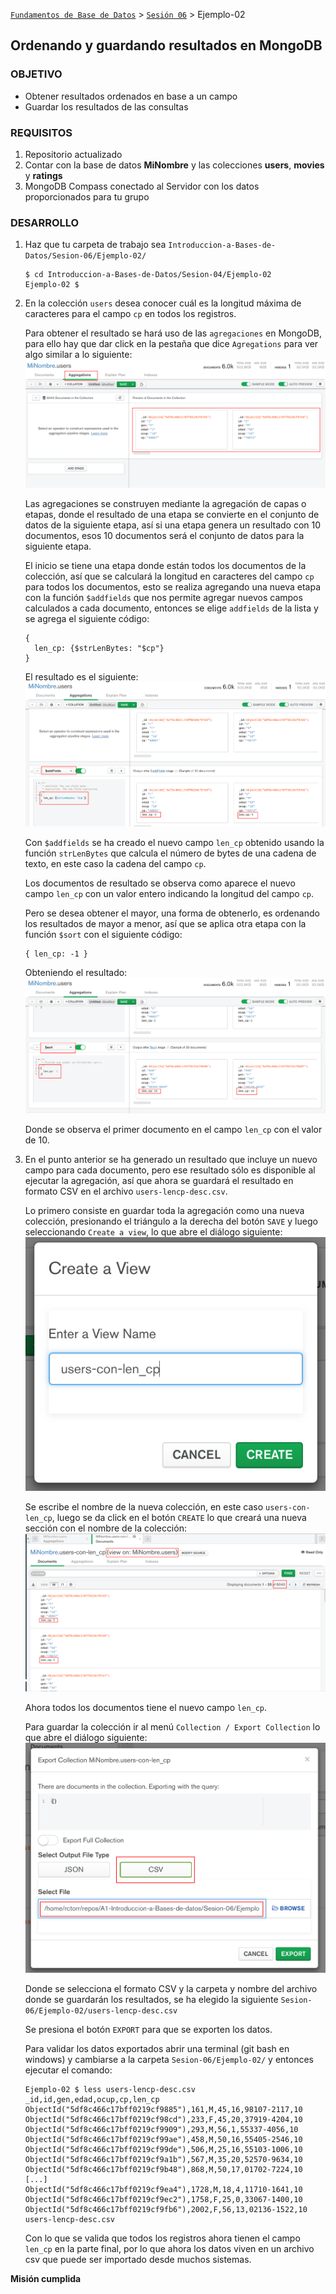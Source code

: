 [`Fundamentos de Base de Datos`](../../Readme.md) > [`Sesión 06`](../Readme.md) > Ejemplo-02
## Ordenando y guardando resultados en MongoDB

### OBJETIVO
- Obtener resultados ordenados en base a un campo
- Guardar los resultados de las consultas

### REQUISITOS
1. Repositorio actualizado
1. Contar con la base de datos __MiNombre__ y las colecciones __users__, __movies__ y __ratings__
1. MongoDB Compass conectado al Servidor con los datos proporcionados para tu grupo

### DESARROLLO
1. Haz que tu carpeta de trabajo sea `Introduccion-a-Bases-de-Datos/Sesion-06/Ejemplo-02/`
   ```console
   $ cd Introduccion-a-Bases-de-Datos/Sesion-04/Ejemplo-02
   Ejemplo-02 $
   ```

1. En la colección `users` desea conocer cuál es la longitud máxima de caracteres para el campo `cp` en todos los registros.

   Para obtener el resultado se hará uso de las `agregaciones` en MongoDB, para ello hay que dar click en la pestaña que dice `Agregations` para ver algo similar a lo siguiente:
   ![Conociendo las agregaciones](assets/ordenar-01.png)

   Las agregaciones se construyen mediante la agregación de capas o etapas, donde el resultado de una etapa se convierte en el conjunto de datos de la siguiente etapa, así si una etapa genera un resultado con 10 documentos, esos 10 documentos será el conjunto de datos para la siguiente etapa.

   El inicio se tiene una etapa donde están todos los documentos de la colección, así que se calculará la longitud en caracteres del campo `cp` para todos los documentos, esto se realiza agregando una nueva etapa con la función `$addfields` que nos permite agregar nuevos campos calculados a cada documento, entonces se elige `addfields` de la lista y se agrega el siguiente código:
   ```
   {
     len_cp: {$strLenBytes: "$cp"}
   }
   ```
   El resultado es el siguiente:
   ![Conociendo las agregaciones](assets/ordenar-02.png)

   Con `$addfields` se ha creado el nuevo campo `len_cp` obtenido usando la función `strLenBytes` que calcula el número de bytes de una cadena de texto, en este caso la cadena del campo `cp`.

   Los documentos de resultado se observa como aparece el nuevo campo `len_cp` con un valor entero indicando la longitud del campo `cp`.

   Pero se desea obtener el mayor, una forma de obtenerlo, es ordenando los resultados de mayor a menor, así que se aplica otra etapa con la función `$sort` con el siguiente código:
   ```
   { len_cp: -1 }
   ```
   Obteniendo el resultado:
   ![Conociendo las agregaciones](assets/ordenar-03.png)

   Donde se observa el primer documento en el campo `len_cp` con el valor de 10.


1. En el punto anterior se ha generado un resultado que incluye un nuevo campo para cada documento, pero ese resultado sólo es disponible al ejecutar la agregación, así que ahora se guardará el resultado en formato CSV en el archivo `users-lencp-desc.csv`.

   Lo primero consiste en guardar toda la agregación como una nueva colección, presionando el triángulo a la derecha del botón `SAVE` y luego seleccionando `Create a view`, lo que abre el diálogo siguiente:
   ![Diálogo `Create a view`](assets/guardar-01.png)

   Se escribe el nombre de la nueva colección, en este caso `users-con-len_cp`, luego se da click en el botón `CREATE` lo que creará una nueva sección con el nombre de la colección:
   ![Diálogo `Create a view`](assets/guardar-02.png)

   Ahora todos los documentos tiene el nuevo campo `len_cp`.

   Para guardar la colección ir al menú `Collection / Export Collection` lo que abre el diálogo siguiente:
   ![Diálogo `Create a view`](assets/guardar-03.png)

   Donde se selecciona el formato CSV y la carpeta y nombre del archivo donde se guardarán los resultados, se ha elegido la siguiente `Sesion-06/Ejemplo-02/users-lencp-desc.csv`

   Se presiona el botón `EXPORT` para que se exporten los datos.

   Para validar los datos exportados abrir una terminal (git bash en windows) y cambiarse a la carpeta `Sesion-06/Ejemplo-02/` y entonces ejecutar el comando:
   ```console
   Ejemplo-02 $ less users-lencp-desc.csv
   _id,id,gen,edad,ocup,cp,len_cp
   ObjectId("5df8c466c17bff0219cf9885"),161,M,45,16,98107-2117,10
   ObjectId("5df8c466c17bff0219cf98cd"),233,F,45,20,37919-4204,10
   ObjectId("5df8c466c17bff0219cf9909"),293,M,56,1,55337-4056,10
   ObjectId("5df8c466c17bff0219cf99ae"),458,M,50,16,55405-2546,10
   ObjectId("5df8c466c17bff0219cf99de"),506,M,25,16,55103-1006,10
   ObjectId("5df8c466c17bff0219cf9a1b"),567,M,35,20,52570-9634,10
   ObjectId("5df8c466c17bff0219cf9b48"),868,M,50,17,01702-7224,10
   [...]
   ObjectId("5df8c466c17bff0219cf9ea4"),1728,M,18,4,11710-1641,10
   ObjectId("5df8c466c17bff0219cf9ec2"),1758,F,25,0,33067-1400,10
   ObjectId("5df8c466c17bff0219cf9fb6"),2002,F,56,13,02136-1522,10
   users-lencp-desc.csv
   ```
   Con lo que se valida que todos los registros ahora tienen el campo `len_cp` en la parte final, por lo que ahora los datos viven en un archivo csv que puede ser importado desde muchos sistemas.

__Misión cumplida__
